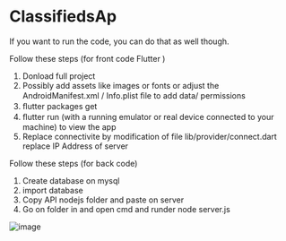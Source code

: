 # ClassifiedsAp


If you want to run the code, you can do that as well though. 

Follow these steps  (for front code  Flutter ) 
1) Donload  full project   
2) Possibly add assets like images or fonts or adjust the AndroidManifest.xml / Info.plist ﬁle to add data/ permissions 
3) ﬂutter packages get 
4) ﬂutter run (with a running emulator or real device connected to your machine) to view the app
5) Replace   connectivite by  modification of file lib/provider/connect.dart   replace IP Address of server 

Follow these steps  (for  back code) 
1)  Create database on mysql   
2) import  database 
3) Copy API nodejs folder and paste on server 
4) Go on folder in and open cmd and runder node server.js 

 
![image](https://user-images.githubusercontent.com/30812040/125620574-bd99d8d7-1e2e-4a84-b7cf-4df3af2165ce.png)


 
